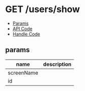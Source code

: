 # GET /users/show


- [Params](#params)
- [API Code](/kyoppie/kyoppie-api/blob/master/src/endpoints/users/show.js)
- [Handle Code](/kyoppie/kyoppie-api/blob/master/src/handlers/web/users/show.js)

## params


name|description
---|---
screenName|
id|
